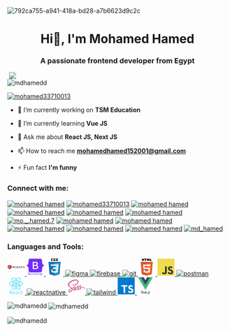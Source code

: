 ![792ca755-a941-418a-bd28-a7b6623d9c2c](https://github.com/Mdhamedd/Mdhamedd/assets/115209009/464a2c7c-6516-4949-b1ae-698f82092412)
<h1 align="center">Hi👋, I'm Mohamed Hamed</h1>
<h3 align="center">A passionate frontend developer from Egypt</h3>
<img align="right" width="500px" src="https://miro.medium.com/v2/resize:fit:640/format:webp/1*ZSVmWGcc1weENb0ShawWxw.gif">
<p align="left"> 
<img src="https://komarev.com/ghpvc/?username=mdhamedd&label=Profile%20views&color=0e75b6&style=flat" alt="mdhamedd" /> </p>
<p align="left"> <a href="https://twitter.com/mohamed33710013" target="blank"><img src="https://img.shields.io/twitter/follow/mohamed33710013?logo=twitter&style=for-the-badge" alt="mohamed33710013" /></a> </p>

- 🔭 I’m currently working on **TSM Education**

- 🌱 I’m currently learning **Vue JS**

- 💬 Ask me about **React JS, Next JS**

- 📫 How to reach me **mohamedhamed152001@gmail.com**

- ⚡ Fun fact **I'm funny**

<h3 align="left">Connect with me:</h3>
<p align="left">
<a href="https://codepen.io/Mohamed-Hamed-the-decoder" target="blank"><img align="center" src="https://raw.githubusercontent.com/rahuldkjain/github-profile-readme-generator/master/src/images/icons/Social/codepen.svg" alt="mohamed hamed" height="30" width="40" /></a>
<a href="https://twitter.com/@Mohamed33710013
" target="blank"><img align="center" src="https://raw.githubusercontent.com/rahuldkjain/github-profile-readme-generator/master/src/images/icons/Social/twitter.svg" alt="mohamed33710013" height="30" width="40" /></a>
<a href="www.linkedin.com/in/mohamed-hamed-314203251" target="blank"><img align="center" src="https://raw.githubusercontent.com/rahuldkjain/github-profile-readme-generator/master/src/images/icons/Social/linked-in-alt.svg" alt="mohamed hamed" height="30" width="40" /></a>
<a href="[https://stackoverflow.com/users/mohamed hamed](https://stackoverflow.com/users/22073664/mohamed-hamed)" target="blank"><img align="center" src="https://raw.githubusercontent.com/rahuldkjain/github-profile-readme-generator/master/src/images/icons/Social/stack-overflow.svg" alt="mohamed hamed" height="30" width="40" /></a>
<a href="[https://codesandbox.com/mohamed hamed](https://codesandbox.io/u/mdhamedd)" target="blank"><img align="center" src="https://raw.githubusercontent.com/rahuldkjain/github-profile-readme-generator/master/src/images/icons/Social/codesandbox.svg" alt="mohamed hamed" height="30" width="40" /></a>
<a href="https://fb.com/mohamed hamed" target="blank"><img align="center" src="https://raw.githubusercontent.com/rahuldkjain/github-profile-readme-generator/master/src/images/icons/Social/facebook.svg" alt="mohamed hamed" height="30" width="40" /></a>
<a href="https://instagram.com/mo._.hamed.7" target="blank"><img align="center" src="https://raw.githubusercontent.com/rahuldkjain/github-profile-readme-generator/master/src/images/icons/Social/instagram.svg" alt="mo._.hamed.7" height="30" width="40" /></a>
<a href="[https://dribbble.com/mohamed hamed](https://dribbble.com/Mo_Hamed)" target="blank"><img align="center" src="https://raw.githubusercontent.com/rahuldkjain/github-profile-readme-generator/master/src/images/icons/Social/dribbble.svg" alt="mohamed hamed" height="30" width="40" /></a>
<a href="[https://www.behance.net/mohamed hamed](https://www.behance.net/mohamedhamed139)" target="blank"><img align="center" src="https://raw.githubusercontent.com/rahuldkjain/github-profile-readme-generator/master/src/images/icons/Social/behance.svg" alt="mohamed hamed" height="30" width="40" /></a>
<a href="[https://www.youtube.com/c/mohamed hamed](https://www.youtube.com/channel/UC4ISNK1WDySDZy6Vy5N_c0w)" target="blank"><img align="center" src="https://raw.githubusercontent.com/rahuldkjain/github-profile-readme-generator/master/src/images/icons/Social/youtube.svg" alt="mohamed hamed" height="30" width="40" /></a>
<a href="[https://www.hackerrank.com/mohamed hamed](https://www.hackerrank.com/profile/mohamedhamed1521)" target="blank"><img align="center" src="https://raw.githubusercontent.com/rahuldkjain/github-profile-readme-generator/master/src/images/icons/Social/hackerrank.svg" alt="mohamed hamed" height="30" width="40" /></a>
<a href="[https://www.leetcode.com/mohamed hamed](https://leetcode.com/u/mohamedhamed152001/)" target="blank"><img align="center" src="https://raw.githubusercontent.com/rahuldkjain/github-profile-readme-generator/master/src/images/icons/Social/leet-code.svg" alt="mohamed hamed" height="30" width="40" /></a>
<a href="https://discord.gg/md_hamed" target="blank"><img align="center" src="https://raw.githubusercontent.com/rahuldkjain/github-profile-readme-generator/master/src/images/icons/Social/discord.svg" alt="md_hamed" height="30" width="40" /></a>
</p>

<h3 align="left">Languages and Tools:</h3>
<p align="left"> <a href="https://angular.io" target="_blank" rel="noreferrer"> <img src="https://raw.githubusercontent.com/devicons/devicon/master/icons/angularjs/angularjs-original-wordmark.svg" alt="angularjs" width="40" height="40"/> </a> <a href="https://getbootstrap.com" target="_blank" rel="noreferrer"> <img src="https://raw.githubusercontent.com/devicons/devicon/master/icons/bootstrap/bootstrap-plain-wordmark.svg" alt="bootstrap" width="40" height="40"/> </a> <a href="https://www.w3schools.com/css/" target="_blank" rel="noreferrer"> <img src="https://raw.githubusercontent.com/devicons/devicon/master/icons/css3/css3-original-wordmark.svg" alt="css3" width="40" height="40"/> </a> <a href="https://www.figma.com/" target="_blank" rel="noreferrer"> <img src="https://www.vectorlogo.zone/logos/figma/figma-icon.svg" alt="figma" width="40" height="40"/> </a> <a href="https://firebase.google.com/" target="_blank" rel="noreferrer"> <img src="https://www.vectorlogo.zone/logos/firebase/firebase-icon.svg" alt="firebase" width="40" height="40"/> </a> <a href="https://git-scm.com/" target="_blank" rel="noreferrer"> <img src="https://www.vectorlogo.zone/logos/git-scm/git-scm-icon.svg" alt="git" width="40" height="40"/> </a> <a href="https://www.w3.org/html/" target="_blank" rel="noreferrer"> <img src="https://raw.githubusercontent.com/devicons/devicon/master/icons/html5/html5-original-wordmark.svg" alt="html5" width="40" height="40"/> </a> <a href="https://developer.mozilla.org/en-US/docs/Web/JavaScript" target="_blank" rel="noreferrer"> <img src="https://raw.githubusercontent.com/devicons/devicon/master/icons/javascript/javascript-original.svg" alt="javascript" width="40" height="40"/> </a>  <a href="https://www.photoshop.com/en" target="_blank" rel="noreferrer">  </a> <a href="https://postman.com" target="_blank" rel="noreferrer"> <img src="https://www.vectorlogo.zone/logos/getpostman/getpostman-icon.svg" alt="postman" width="40" height="40"/> </a> <a href="https://reactjs.org/" target="_blank" rel="noreferrer"> <img src="https://raw.githubusercontent.com/devicons/devicon/master/icons/react/react-original-wordmark.svg" alt="react" width="40" height="40"/> </a> <a href="https://reactnative.dev/" target="_blank" rel="noreferrer"> <img src="https://reactnative.dev/img/header_logo.svg" alt="reactnative" width="40" height="40"/> </a> <a href="https://sass-lang.com" target="_blank" rel="noreferrer"> <img src="https://raw.githubusercontent.com/devicons/devicon/master/icons/sass/sass-original.svg" alt="sass" width="40" height="40"/> </a> <a href="https://tailwindcss.com/" target="_blank" rel="noreferrer"> <img src="https://www.vectorlogo.zone/logos/tailwindcss/tailwindcss-icon.svg" alt="tailwind" width="40" height="40"/> </a> <a href="https://www.typescriptlang.org/" target="_blank" rel="noreferrer"> <img src="https://raw.githubusercontent.com/devicons/devicon/master/icons/typescript/typescript-original.svg" alt="typescript" width="40" height="40"/> </a> <a href="https://vuejs.org/" target="_blank" rel="noreferrer"> <img src="https://raw.githubusercontent.com/devicons/devicon/master/icons/vuejs/vuejs-original-wordmark.svg" alt="vuejs" width="40" height="40"/> </a> </p>

<p><img align="left" src="https://github-readme-stats.vercel.app/api/top-langs?username=mdhamedd&show_icons=true&locale=en&layout=compact" alt="mdhamedd" /></p>

<p>&nbsp;<img align="center" src="https://github-readme-stats.vercel.app/api?username=mdhamedd&show_icons=true&locale=en" alt="mdhamedd" /></p>

<p><img align="center" src="https://github-readme-streak-stats.herokuapp.com/?user=mdhamedd&" alt="mdhamedd" /></p>
